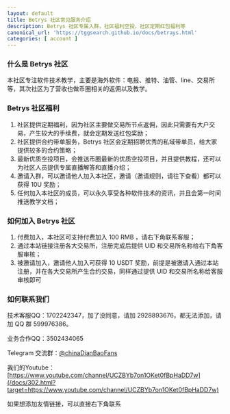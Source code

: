 ```yaml
---
layout: default
title: Betrys 社区常见服务介绍
description: Betrys 社区专属入群，社区福利空投，社区定期红包福利等
canonical_url: 'https://tggsearch.github.io/docs/betrays.html'
categories: [ account ]
---
```

### 什么是 Betrys 社区
本社区专注软件技术教学，主要是海外软件：电报、推特、油管、line、交易所等，其次社区为了营收也做币圈相关的返佣以及教学。

### Betrys 社区福利

1. 社区提供定期福利，因为社区主要做交易所节点返佣，因此只需要有大户交易，产生较大的手续费，就会定期发送红包奖励；
2. 社区提供合约带单服务，Betrys 社区会定期招聘优秀的私域带单员，给大家提供较多的合约策略；
3. 最新优质空投项目，会推送币圈最新的优质空投项目，并且提供教程，还可以为社区人员提供专属直播解答和直播介绍；
4. 邀请入群，可以邀请他人加入本社区，邀请（邀请规则，请往下查看）都可以获得 10U 奖励；
5. 任何加入本社区的成员，可以永久享受各种软件技术的资讯，并且会第一时间推送教学文档；

### 如何加入 Betrys 社区

1. 付费加入，本社区可支持付费加入 100 RMB ，请右下角联系客服；
2. 通过本站链接注册各大交易所，注册完成后提供 UID 和交易所名称给右下角客服审核；
3. 被邀请加入，邀请他人加入可获得 10 USDT 奖励，前提是被邀请入通过本站注册，并在各大交易所产生合约交易，同样通过提供 UID 和交易所名称给客服审核即可

### 如何联系我们
技术客服QQ：1702242347，加了没同意，请加 2928893676，都无法添加，请加 QQ 群 599976386。

业务合作QQ：3502434065

Telegram 交流群：[@chinaDianBaoFans](./302.html?target=https://t.me/chinaDianBaoFans)

我们的Youtube：[https://www.youtube.com/channel/UCZBYb7on1OKet0fBpHaDD7w](/docs/302.html?target=https://www.youtube.com/channel/UCZBYb7on1OKet0fBpHaDD7w)

如果想添加友情链接，可以直接右下角联系